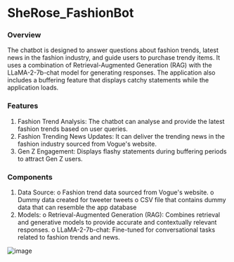 # SheRose_FashionBot

### Overview
The chatbot is designed to answer questions about fashion trends, latest news in the fashion industry, and guide users to purchase trendy items. It uses a combination of Retrieval-Augmented Generation (RAG) with the LLaMA-2-7b-chat model for generating responses. The application also includes a buffering feature that displays catchy statements while the application loads.
### Features
1.	Fashion Trend Analysis: The chatbot can analyse and provide the latest fashion trends based on user queries.
2.	Fashion Trending News Updates: It can deliver the trending news in the fashion industry sourced from Vogue's website.
3.	Gen Z Engagement: Displays flashy statements during buffering periods to attract Gen Z users.
### Components
1.	Data Source:
o	Fashion trend data sourced from Vogue's website.
o	Dummy data created for tweeter tweets
o	CSV file that contains dummy data that can resemble the app database
2.	Models:
o	Retrieval-Augmented Generation (RAG): Combines retrieval and generative models to provide accurate and contextually relevant responses.
o	LLaMA-2-7b-chat: Fine-tuned for conversational tasks related to fashion trends and news.

![image](https://github.com/user-attachments/assets/c4d04db4-dc87-47e7-a613-4ed93b86b47c)
